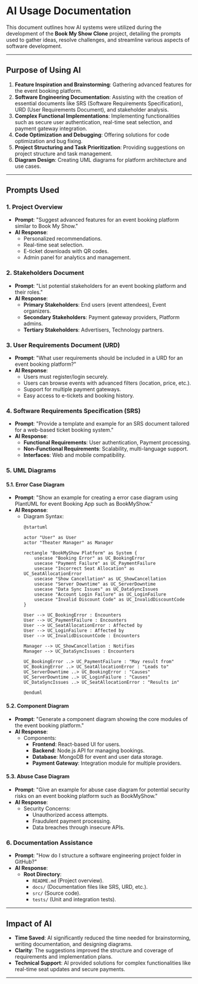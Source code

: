 # AI Usage Documentation

This document outlines how AI systems were utilized during the development of the **Book My Show Clone** project, detailing the prompts used to gather ideas, resolve challenges, and streamline various aspects of software development.

---

## Purpose of Using AI

1. **Feature Inspiration and Brainstorming**: Gathering advanced features for the event booking platform.
2. **Software Engineering Documentation**: Assisting with the creation of essential documents like SRS (Software Requirements Specification), URD (User Requirements Document), and stakeholder analysis.
3. **Complex Functional Implementations**: Implementing functionalities such as secure user authentication, real-time seat selection, and payment gateway integration.
4. **Code Optimization and Debugging**: Offering solutions for code optimization and bug fixing.
5. **Project Structuring and Task Prioritization**: Providing suggestions on project structure and task management.
6. **Diagram Design**: Creating UML diagrams for platform architecture and use cases.

---

## Prompts Used

### 1. Project Overview
- **Prompt**: "Suggest advanced features for an event booking platform similar to Book My Show."
- **AI Response**:
  - Personalized recommendations.
  - Real-time seat selection.
  - E-ticket downloads with QR codes.
  - Admin panel for analytics and management.

### 2. Stakeholders Document
- **Prompt**: "List potential stakeholders for an event booking platform and their roles."
- **AI Response**:
  - **Primary Stakeholders**: End users (event attendees), Event organizers.
  - **Secondary Stakeholders**: Payment gateway providers, Platform admins.
  - **Tertiary Stakeholders**: Advertisers, Technology partners.

### 3. User Requirements Document (URD)
- **Prompt**: "What user requirements should be included in a URD for an event booking platform?"
- **AI Response**:
  - Users must register/login securely.
  - Users can browse events with advanced filters (location, price, etc.).
  - Support for multiple payment gateways.
  - Easy access to e-tickets and booking history.

### 4. Software Requirements Specification (SRS)
- **Prompt**: "Provide a template and example for an SRS document tailored for a web-based ticket booking system."
- **AI Response**:
  - **Functional Requirements**: User authentication, Payment processing.
  - **Non-Functional Requirements**: Scalability, multi-language support.
  - **Interfaces**: Web and mobile compatibility.

### 5. UML Diagrams
#### 5.1. Error Case Diagram
- **Prompt**: "Show an example for creating a error case diagram using PlantUML for event Booking App such as BookMyShow."
- **AI Response**:
  - Diagram Syntax:
    ```text
    @startuml

    actor "User" as User
    actor "Theater Manager" as Manager

    rectangle "BookMyShow Platform" as System {
        usecase "Booking Error" as UC_BookingError
        usecase "Payment Failure" as UC_PaymentFailure
        usecase "Incorrect Seat Allocation" as UC_SeatAllocationError
        usecase "Show Cancellation" as UC_ShowCancellation
        usecase "Server Downtime" as UC_ServerDowntime
        usecase "Data Sync Issues" as UC_DataSyncIssues
        usecase "Account Login Failure" as UC_LoginFailure
        usecase "Invalid Discount Code" as UC_InvalidDiscountCode
    }

    User --> UC_BookingError : Encounters
    User --> UC_PaymentFailure : Encounters
    User --> UC_SeatAllocationError : Affected by
    User --> UC_LoginFailure : Affected by
    User --> UC_InvalidDiscountCode : Encounters

    Manager --> UC_ShowCancellation : Notifies
    Manager --> UC_DataSyncIssues : Encounters

    UC_BookingError ..> UC_PaymentFailure : "May result from"
    UC_BookingError ..> UC_SeatAllocationError : "Leads to"
    UC_ServerDowntime ..> UC_BookingError : "Causes"
    UC_ServerDowntime ..> UC_LoginFailure : "Causes"
    UC_DataSyncIssues ..> UC_SeatAllocationError : "Results in"

    @enduml
    ```

#### 5.2. Component Diagram
- **Prompt**: "Generate a component diagram showing the core modules of the event booking platform."
- **AI Response**:
  - Components:
    - **Frontend**: React-based UI for users.
    - **Backend**: Node.js API for managing bookings.
    - **Database**: MongoDB for event and user data storage.
    - **Payment Gateway**: Integration module for multiple providers.

#### 5.3. Abuse Case Diagram
- **Prompt**: "Give an example for abuse case diagram for potential security risks on an event booking platform such as BookMyShow."
- **AI Response**:
  - Security Concerns:
    - Unauthorized access attempts.
    - Fraudulent payment processing.
    - Data breaches through insecure APIs.

### 6. Documentation Assistance
- **Prompt**: "How do I structure a software engineering project folder in GitHub?"
- **AI Response**:
  - **Root Directory**:
    - `README.md` (Project overview).
    - `docs/` (Documentation files like SRS, URD, etc.).
    - `src/` (Source code).
    - `tests/` (Unit and integration tests).

---

## Impact of AI

- **Time Saved**: AI significantly reduced the time needed for brainstorming, writing documentation, and designing diagrams.
- **Clarity**: The suggestions improved the structure and coverage of requirements and implementation plans.
- **Technical Support**: AI provided solutions for complex functionalities like real-time seat updates and secure payments.

---
